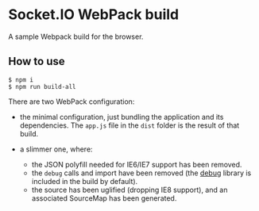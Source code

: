 
# Socket.IO WebPack build

A sample Webpack build for the browser.

## How to use

```
$ npm i
$ npm run build-all
```

There are two WebPack configuration:

- the minimal configuration, just bundling the application and its dependencies. The `app.js` file in the `dist` folder is the result of that build.

- a slimmer one, where:
  - the JSON polyfill needed for IE6/IE7 support has been removed.
  - the `debug` calls and import have been removed (the [debug](https://github.com/visionmedia/debug) library is included in the build by default).
  - the source has been uglified (dropping IE8 support), and an associated SourceMap has been generated.

